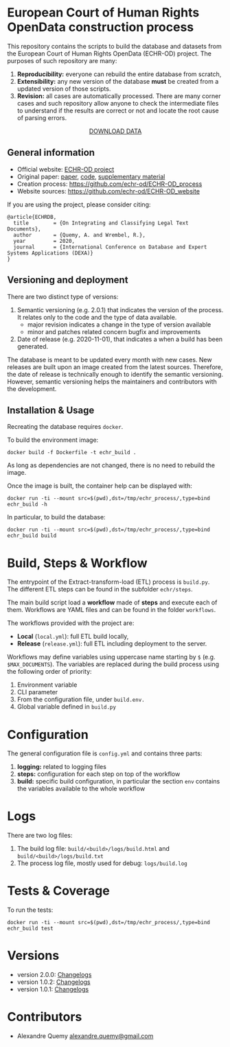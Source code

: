 # European Court of Human Rights OpenData construction process

This repository contains the scripts to build the database and datasets from the 
European Court of Human Rights OpenData (ECHR-OD) project.
The purposes of such repository are many:

1. **Reproducibility:** everyone can rebuild the entire database from scratch,
2. **Extensibility:** any new version of the database **must** be created from a updated version of those scripts.
3. **Revision:** all cases are automatically processed. There are many corner cases and such repository allow anyone 
to check the intermediate files to understand if the results are correct or not and locate the root cause of parsing errors.

<p align="center">
<a href="https://echr-opendata.eu/download">DOWNLOAD DATA</a>
</p>

## General information

- Official website: [ECHR-OD project](https://echr-opendata.eu)
- Original paper: [paper](https://arxiv.org/abs/1810.03115), [code](https://github.com/aquemy/ECHR-OD_predictions), 
[supplementary material](https://github.com/aquemy/ECHR-OD_project_supplementary_material)
- Creation process: https://github.com/echr-od/ECHR-OD_process
- Website sources: https://github.com/echr-od/ECHR-OD_website

If you are using the project, please consider citing:
```
@article{ECHRDB,
  title        = {On Integrating and Classifying Legal Text Documents},
  author       = {Quemy, A. and Wrembel, R.},
  year         = 2020,
  journal      = {International Conference on Database and Expert Systems Applications (DEXA)}
}
```

## Versioning and deployment

There are two distinct type of versions:
1) Semantic versioning (e.g. 2.0.1) that indicates the version of the process. It relates only to the code and 
the type of data available.
   - major revision indicates a change in the type of version available
   - minor and patches related concern bugfix and improvements
2) Date of release (e.g. 2020-11-01), that indicates a when a build has been generated.

The database is meant to be updated every month with new cases. New releases are built upon an image created from
 the latest sources.
Therefore, the date of release is technically enough to identify the semantic versioning. 
However, semantic versioning helps the maintainers and contributors with the development.

## Installation & Usage

Recreating the database requires ```docker```.

To build the environment image:
```
docker build -f Dockerfile -t echr_build .
```
As long as dependencies are not changed, there is no need to rebuild the image.

Once the image is built, the container help can be displayed with:
```
docker run -ti --mount src=$(pwd),dst=/tmp/echr_process/,type=bind echr_build -h
```

In particular, to build the database:
```
docker run -ti --mount src=$(pwd),dst=/tmp/echr_process/,type=bind echr_build build
```

# Build, Steps & Workflow

The entrypoint of the Extract-transform-load (ETL) process is `build.py`.   
The different ETL steps can be found in the subfolder `echr/steps`.   

The main build script load a **workflow** made of **steps** and execute each of them.
Workflows are YAML files and can be found in the folder `workflows`.

The workflows provided with the project are:
- **Local** (`local.yml`): full ETL build locally,
- **Release** (`release.yml`): full ETL including deployment to the server.

Workflows may define variables using uppercase name starting by `$` (e.g. `$MAX_DOCUMENTS`).
The variables are replaced during the build process using the following order of priority:
1. Environment variable
2. CLI parameter
3. From the configuration file, under `build.env.`
4. Global variable defined in `build.py`

# Configuration

The general configuration file is `config.yml` and contains three parts:
1. **logging:** related to logging files
2. **steps:** configuration for each step on top of the workflow
3. **build:** specific build configuration, in particular the section `env` contains the variables available to the 
whole workflow

# Logs

There are two log files:
1. The build log file: `build/<build>/logs/build.html` and `build/<build>/logs/build.txt`
2. The process log file, mostly used for debug: `logs/build.log`

# Tests & Coverage

To run the tests:
```
docker run -ti --mount src=$(pwd),dst=/tmp/echr_process/,type=bind echr_build test
```

# Versions

- version 2.0.0: [Changelogs](https://github.com/echr-od/ECHR-OD_process/blob/master/changelog/2.0.0.md)
- version 1.0.2: [Changelogs](https://github.com/echr-od/ECHR-OD_process/blob/master/changelog/1.0.2.md)
- version 1.0.1: [Changelogs](https://github.com/echr-od/ECHR-OD_process/blob/master/changelog/1.0.1.md)

# Contributors

- Alexandre Quemy <alexandre.quemy@gmail.com>

